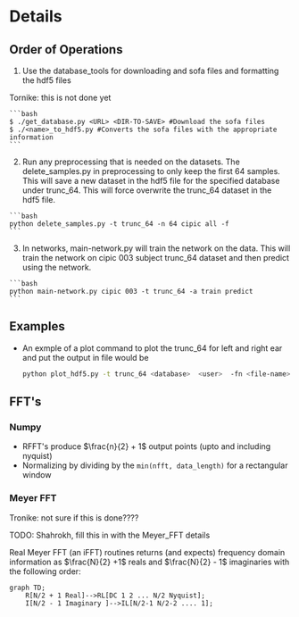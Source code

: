 # Details

## Order of Operations

  1. Use the database_tools for downloading and sofa files and formatting the hdf5 files
  
Tornike: this is not done yet

    ```bash
    $ ./get_database.py <URL> <DIR-TO-SAVE> #Download the sofa files
    $ ./<name>_to_hdf5.py #Converts the sofa files with the appropriate information
    ```

  2. Run any preprocessing that is needed on the datasets. The delete_samples.py in preprocessing to only keep the first 64 samples. This will save a new dataset in the hdf5 file for the specified database under trunc_64. This will force overwrite the trunc_64 dataset in the hdf5 file.

    ```bash
    python delete_samples.py -t trunc_64 -n 64 cipic all -f
	```

  3. In networks, main-network.py will train the network on the data. This will train the network on cipic 003 subject trunc_64 dataset and then predict using the network.

    ```bash
    python main-network.py cipic 003 -t trunc_64 -a train predict
    ```
    
## Examples

  * An exmple of a plot command to plot the trunc_64 for left and right ear and put the output in file <file-name> would be

    ```bash
    python plot_hdf5.py -t trunc_64 <database>  <user>  -fn <file-name> -e l r -n 64
    ```

## FFT's 

### Numpy 

  * RFFT's produce $`\frac{n}{2} + 1`$ output points (upto and including nyquist)
  * Normalizing by dividing by the `min(nfft, data_length)` for a rectangular window

### Meyer FFT 


Tronike: not sure if this is done???? 

TODO: Shahrokh, fill this in with the Meyer_FFT details


Real Meyer FFT (an iFFT) routines returns (and expects) frequency domain information as
$`\frac{N}{2} +1`$ reals and $`\frac{N}{2} - 1`$ imaginaries with the following order:

```mermaid
graph TD;
    R[N/2 + 1 Real]-->RL[DC 1 2 ... N/2 Nyquist];
    I[N/2 - 1 Imaginary ]-->IL[N/2-1 N/2-2 .... 1];
```
